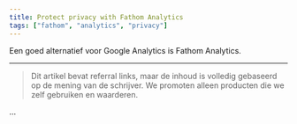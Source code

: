 ```yaml
---
title: Protect privacy with Fathom Analytics
tags: ["fathom", "analytics", "privacy"]
---
```


Een goed alternatief voor Google Analytics is Fathom Analytics.

---

> Dit artikel bevat referral links, maar de inhoud is volledig gebaseerd op de mening van de schrijver.
> We promoten alleen producten die we zelf gebruiken en waarderen.

...
